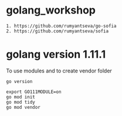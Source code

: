 # golang_workshop
```
1. https://github.com/rumyantseva/go-sofia
2. https://github.com/rumyantseva/sofia
```

# golang version 1.11.1
To use modules and to create vendor folder
```
go version

export GO111MODULE=on
go mod init
go mod tidy
go mod vendor
```
